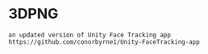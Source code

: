 # 3DPNG
~~~~~~~~~~~~~~~~~~~~
an updated version of Unity Face Tracking app https://github.com/conorbyrne1/Unity-FaceTracking-app
